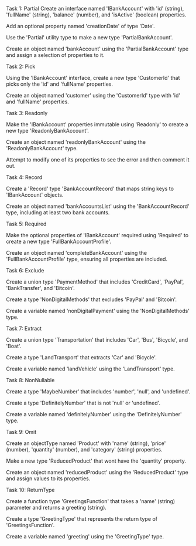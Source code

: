 Task 1: Partial
Create an interface named 'IBankAccount' with 'id' (string), 'fullName' (string), 'balance' (number), and 'isActive' (boolean) properties.

Add an optional property named 'creationDate' of type 'Date'.

Use the 'Partial' utility type to make a new type 'PartialBankAccount'.

Create an object named 'bankAccount' using the 'PartialBankAccount' type and assign a selection of properties to it.

Task 2: Pick

Using the 'IBankAccount' interface, create a new type 'CustomerId' that picks only the 'id' and 'fullName' properties.

Create an object named 'customer' using the 'CustomerId' type with 'id' and 'fullName' properties.

Task 3: Readonly

Make the 'IBankAccount' properties immutable using 'Readonly' to create a new type 'ReadonlyBankAccount'.

Create an object named 'readonlyBankAccount' using the 'ReadonlyBankAccount' type.

Attempt to modify one of its properties to see the error and then comment it out.

Task 4: Record

Create a 'Record' type 'BankAccountRecord' that maps string keys to 'IBankAccount' objects.

Create an object named 'bankAccountsList' using the 'BankAccountRecord' type, including at least two bank accounts.

Task 5: Required

Make the optional properties of 'IBankAccount' required using 'Required' to create a new type 'FullBankAccountProfile'.

Create an object named 'completeBankAccount' using the 'FullBankAccountProfile' type, ensuring all properties are included.

Task 6: Exclude

Create a union type 'PaymentMethod' that includes 'CreditCard', 'PayPal', 'BankTransfer', and 'Bitcoin'.

Create a type 'NonDigitalMethods' that excludes 'PayPal' and 'Bitcoin'.

Create a variable named 'nonDigitalPayment' using the 'NonDigitalMethods' type.

Task 7: Extract

Create a union type 'Transportation' that includes 'Car', 'Bus', 'Bicycle', and 'Boat'.

Create a type 'LandTransport' that extracts 'Car' and 'Bicycle'.

Create a variable named 'landVehicle' using the 'LandTransport' type.

Task 8: NonNullable

Create a type 'MaybeNumber' that includes 'number', 'null', and 'undefined'.

Create a type 'DefinitelyNumber' that is not 'null' or 'undefined'.

Create a variable named 'definitelyNumber' using the 'DefinitelyNumber' type.

Task 9: Omit

Create an objectType named 'Product' with 'name' (string), 'price' (number), 'quantity' (number), and 'category' (string) properties.

Make a new type 'ReducedProduct' that wont have the 'quantity' property.

Create an object named 'reducedProduct' using the 'ReducedProduct' type and assign values to its properties.

Task 10: ReturnType

Create a function type 'GreetingsFunction' that takes a 'name' (string) parameter and returns a greeting (string).

Create a type 'GreetingType' that represents the return type of 'GreetingsFunction'.

Create a variable named 'greeting' using the 'GreetingType' type.

